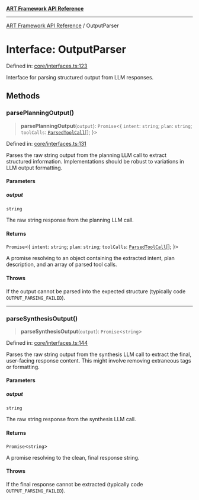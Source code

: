 [**ART Framework API Reference**](../README.md)

***

[ART Framework API Reference](../README.md) / OutputParser

# Interface: OutputParser

Defined in: [core/interfaces.ts:123](https://github.com/hashangit/ART/blob/d99cb328093f6dec701b3289d82d5abbf64a3736/src/core/interfaces.ts#L123)

Interface for parsing structured output from LLM responses.

## Methods

### parsePlanningOutput()

> **parsePlanningOutput**(`output`): `Promise`\<\{ `intent`: `string`; `plan`: `string`; `toolCalls`: [`ParsedToolCall`](ParsedToolCall.md)[]; \}\>

Defined in: [core/interfaces.ts:131](https://github.com/hashangit/ART/blob/d99cb328093f6dec701b3289d82d5abbf64a3736/src/core/interfaces.ts#L131)

Parses the raw string output from the planning LLM call to extract structured information.
Implementations should be robust to variations in LLM output formatting.

#### Parameters

##### output

`string`

The raw string response from the planning LLM call.

#### Returns

`Promise`\<\{ `intent`: `string`; `plan`: `string`; `toolCalls`: [`ParsedToolCall`](ParsedToolCall.md)[]; \}\>

A promise resolving to an object containing the extracted intent, plan description, and an array of parsed tool calls.

#### Throws

If the output cannot be parsed into the expected structure (typically code `OUTPUT_PARSING_FAILED`).

***

### parseSynthesisOutput()

> **parseSynthesisOutput**(`output`): `Promise`\<`string`\>

Defined in: [core/interfaces.ts:144](https://github.com/hashangit/ART/blob/d99cb328093f6dec701b3289d82d5abbf64a3736/src/core/interfaces.ts#L144)

Parses the raw string output from the synthesis LLM call to extract the final, user-facing response content.
This might involve removing extraneous tags or formatting.

#### Parameters

##### output

`string`

The raw string response from the synthesis LLM call.

#### Returns

`Promise`\<`string`\>

A promise resolving to the clean, final response string.

#### Throws

If the final response cannot be extracted (typically code `OUTPUT_PARSING_FAILED`).
